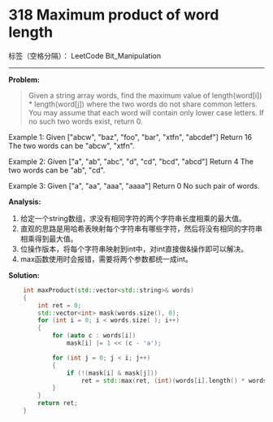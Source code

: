 ﻿# 318 Maximum product of word length

标签（空格分隔）： LeetCode Bit_Manipulation

---

**Problem:**
>   Given a string array words, find the maximum value of length(word[i]) * length(word[j]) where the two words do not share common letters. You may assume that each word will contain only lower case letters. If no such two words exist, return 0.
>
Example 1:
Given ["abcw", "baz", "foo", "bar", "xtfn", "abcdef"]
Return 16
The two words can be "abcw", "xtfn".
>
Example 2:
Given ["a", "ab", "abc", "d", "cd", "bcd", "abcd"]
Return 4
The two words can be "ab", "cd".
>
Example 3:
Given ["a", "aa", "aaa", "aaaa"]
Return 0
No such pair of words.

**Analysis:**

 1. 给定一个string数组，求没有相同字符的两个字符串长度相乘的最大值。
 2. 直观的思路是用哈希表映射每个字符串有哪些字符，然后将没有相同的字符串相乘得到最大值。
 3. 位操作版本，将每个字符串映射到int中，对int直接做&操作即可以解决。
 4. max函数使用时会报错，需要将两个参数都统一成int。

**Solution:**
```cpp
	int maxProduct(std::vector<std::string>& words)
	{
		int ret = 0;
		std::vector<int> mask(words.size(), 0);
		for (int i = 0; i < words.size( ); i++)
		{
			for (auto c : words[i])
				mask[i] |= 1 << (c - 'a');

			for (int j = 0; j < i; j++)
			{
				if (!(mask[i] & mask[j]))
					ret = std::max(ret, (int)(words[i].length() * words[j].length()));
			}
		}
		return ret;
	}
```
 
